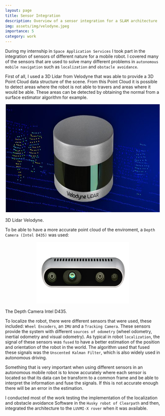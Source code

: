 ```yaml
---
layout: page
title: Sensor Integration
description: Overview of a sensor integration for a SLAM architecture
img: assets/img/velodyne.jpeg
importance: 5
category: work
---
```


During my internship in `Space Application Services` I took part in the integration of sensors of different nature for a mobile robot. I covered many of the sensors that are used to solve many different problems in `autonomous mobile navigation` such as
`localization` and `obstacle avoidance`.

First of all, I used a 3D Lidar from Velodyne that was able to provide a 3D Point Cloud data structure of the scene. From this Point Cloud it is possible to detect areas where the robot is not able to travers and areas where it would be able.
These areas can be detected by obtaining the normal from a surface estimator algorithm for example.

<p align="center">
  <img width="500" height="350" src="/assets/img/velodyne.jpeg">
</p>
<div class="caption">
    3D Lidar Velodyne.
</div>

To be able to have a more accurate point cloud of the enviroment, a `Depth Camera (Intel D435)` was used:

<p align="center">
  <img width="300" height="200" src="/assets/img/intel_d435.webp">
</p>
<div class="caption">
    The Depth Camera Intel D435.
</div>

To localize the robot, there were different sensors that were used, these included: `Wheel Encoders`, an `IMU` and a `Tracking Camera`. These sensors provide the system with different `sources of odometry` (wheel odometry, inertial odometry and visual odometry).
As typical in robot `localization`, the signal of these sensors was `fused` to have a better estimation of the position and orientation of the robot in the world. The algorithm used that fused these signals was the `Unscented Kalman Filter`, which is also widely used in autonomous driving.

Something that is very important when using different sensors in an autonomous mobile robot is to know accurately where each sensor is located so that its data can be transform to a common frame and be able to interpret the information and fuse the signals. If this is not accurate enough there will be an error in the estimation. 

I conducted most of the work testing the implementation of the localization and obstacle avoidance Software in the `Husky robot of Clearpath` and then, integrated the architecture to the `LUVMI-X rover` when it was available.
